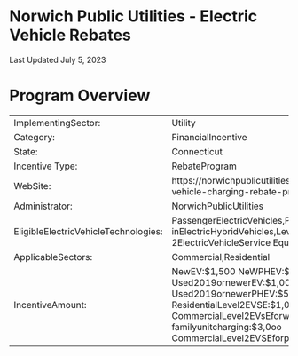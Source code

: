 # Norwich Public Utilities - Electric Vehicle Rebates  

Last Updated July 5, 2023  

# Program Overview  

<html><body><table><tr><td>ImplementingSector:</td><td>Utility</td></tr><tr><td>Category:</td><td>FinancialIncentive</td></tr><tr><td>State:</td><td>Connecticut</td></tr><tr><td>Incentive Type:</td><td>RebateProgram</td></tr><tr><td>WebSite:</td><td>https://norwichpublicutilities.com/residential/electric-vehicle-charging-rebate-program/</td></tr><tr><td>Administrator:</td><td>NorwichPublicUtilities</td></tr><tr><td>EligibleElectricVehicleTechnologies:</td><td>PassengerElectricVehicles,Plug-inElectricHybridVehicles,Level-2ElectricVehicleService Equipment</td></tr><tr><td>ApplicableSectors:</td><td>Commercial,Residential</td></tr><tr><td>IncentiveAmount:</td><td>NewEV:$1,500 NeWPHEV:$1,500 Used2019ornewerEV:$1,000 Used2019ornewerPHEV:$500 ResidentialLevel2EVSE:$1,000 CommercialLevel2EVsEforworkplaceormulti-familyunitcharging:$3,0oo CommercialLevel2EVSEforpubliccharging:$4,0o0</td></tr></table></body></html>  